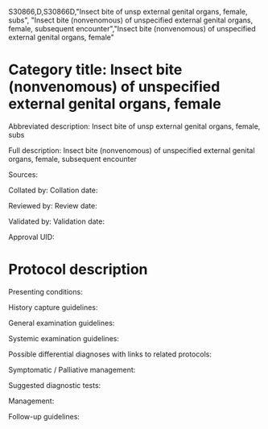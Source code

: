 S30866,D,S30866D,"Insect bite of unsp external genital organs, female, subs", "Insect bite (nonvenomous) of unspecified external genital organs, female, subsequent encounter","Insect bite (nonvenomous) of unspecified external genital organs, female"
# Category title: Insect bite (nonvenomous) of unspecified external genital organs, female

Abbreviated description: Insect bite of unsp external genital organs, female, subs

Full description: Insect bite (nonvenomous) of unspecified external genital organs, female, subsequent encounter

Sources:

Collated by:
Collation date:

Reviewed by:
Review date:

Validated by:
Validation date:

Approval UID:

# Protocol description

Presenting conditions:

History capture guidelines:

General examination guidelines:

Systemic examination guidelines:

Possible differential diagnoses with links to related protocols:

Symptomatic / Palliative management:

Suggested diagnostic tests:

Management:

Follow-up guidelines:
